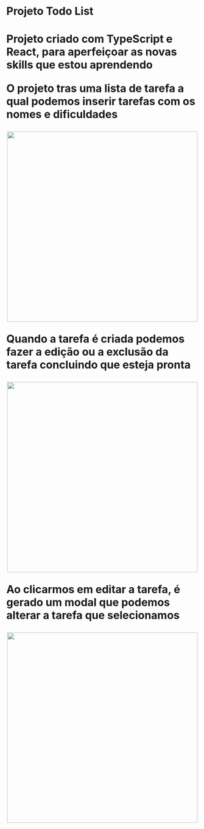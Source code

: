 <h1> Projeto Todo List <h1>

<p> Projeto criado com TypeScript e React, para aperfeiçoar as novas skills que estou aprendendo </p>
<p> O projeto tras uma lista de tarefa a qual podemos inserir tarefas com os nomes e dificuldades</p>
    <div align="center">
    <img src="https://user-images.githubusercontent.com/98062615/226927129-1c4fe681-df55-451e-aac2-97de14b3bb7d.png" width="500px">
    </div> 
<p>Quando a tarefa é criada podemos fazer a edição ou a exclusão da tarefa concluindo que esteja pronta</p>
    <div align="center">
    <img src="https://user-images.githubusercontent.com/98062615/226927913-9732274e-d6d2-445d-a5ed-faf725db4fb9.png" width="500px">
    </div> 
<p>Ao clicarmos em editar a tarefa, é gerado um modal que podemos alterar a tarefa que selecionamos </p>
    <div align="center">
    <img src="https://user-images.githubusercontent.com/98062615/226927129-1c4fe681-df55-451e-aac2-97de14b3bb7d.png" width="500px">
    </div> 



